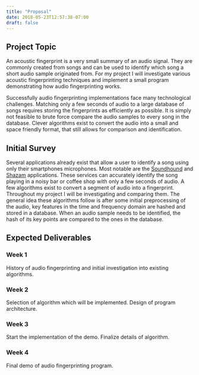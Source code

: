 ```yaml
---
title: "Proposal"
date: 2018-05-23T12:57:38-07:00
draft: false
---
```


## Project Topic

An acoustic fingerprint is a very small summary of an audio signal. They are commonly created from songs and can be used to identify which song a short audio sample originated from. For my project I will investigate various acoustic fingerprinting techniques and implement a small program demonstrating how audio fingerprinting works.

Successfully audio fingerprinting implementations face many technological challenges. Matching only a few seconds of audio to a large database of songs requires storing the fingerprints as efficiently as possible. It is simply not feasible to brute force compare the audio samples to every song in the database. Clever algorithms exist to convert the audio into a small and space friendly format, that still allows for comparison and identification.

## Initial Survey

Several applications already exist that allow a user to identify a song using only their smartphones microphones. Most notable are the [Soundhound](https://soundhound.com/) and [Shazam](https://www.shazam.com/) applications. These services can accurately identify the song playing in a noisy bar or coffee shop with only a few seconds of audio. A few algorithms exist to convert a segment of audio into a fingerprint. Throughout my project I will be investigating and comparing them. The general idea these algorithms follow is after some initial preprocessing of the audio, key features in the time and frequency domain are hashed and stored in a database. When an audio sample needs to be identified, the hash of its key points are compared to the ones in the database.

## Expected Deliverables

### Week 1

History of audio fingerprinting and initial investigation into existing algorithms.

### Week 2

Selection of algorithm which will be implemented. Design of program architecture.

### Week 3

Start the implementation of the demo. Finalize details of algorithm.

### Week 4

Final demo of audio fingerprinting program.
